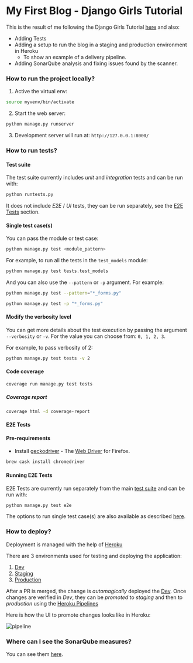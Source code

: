 # My First Blog - Django Girls Tutorial

This is the result of me following the Django Girls Tutorial [here](https://tutorial.djangogirls.org/en/) and also: 
* Adding Tests 
* Adding a setup to run the blog in a staging and production environment in Heroku 
    * To show an example of a delivery pipeline.
* Adding SonarQube analysis and fixing issues found by the scanner.

### How to run the project locally?
1. Active the virtual env:
```bash
source myvenv/bin/activate
```

2. Start the web server:
```bash
python manage.py runserver
```

3. Development server will run at: `http://127.0.0.1:8000/`

### How to run tests?

#### Test suite

The test suite currently includes _unit_ and _integration_ tests and can be run with:

```bash
python runtests.py
```

It does not include _E2E_ / _UI_ tests, they can be run separately, see the [E2E Tests](#e2e-tests) section.

#### Single test case(s)

You can pass the module or test case:

```bash
python manage.py test <module_pattern> 
```

For example, to run all the tests in the `test_models` module:

```bash
python manage.py test tests.test_models
```

And you can also use the `--pattern` or `-p` argument. For example:

```bash
python manage.py test --pattern="*_forms.py"
```

```bash
python manage.py test -p "*_forms.py"
```

#### Modify the verbosity level 

You can get more details about the test execution by passing the argument `--verbosity` or `-v`. For the value you can choose from: `0, 1, 2, 3`.

For example, to pass verbosity of 2: 
```bash
python manage.py test tests -v 2
```

#### Code coverage

```bash
coverage run manage.py test tests
```

##### Coverage report

```bash
coverage html -d coverage-report
```

#### E2E Tests 

#### Pre-requirements

* Install [geckodriver](https://github.com/mozilla/geckodriver) - The [Web Driver](https://developer.mozilla.org/en-US/docs/Web/WebDriver) for Firefox.

```bash
brew cask install chromedriver
```

#### Running E2E Tests 

E2E Tests are currently run separately from the main [test suite](#how-to-run-tests) and can be run with:

```bash
python manage.py test e2e
```

The options to run single test case(s) are also available as described [here](#single-test-cases).

### How to deploy?

Deployment is managed with the help of [Heroku](https://heroku.com/) 

There are 3 environments used for testing and deploying the application: 

1. [Dev](https://mignonnesaurus-dev.herokuapp.com/)
2. [Staging](https://mignonnesaurus-staging.herokuapp.com/)
3. [Production](https://mignonnesaurus.herokuapp.com/)

After a PR is merged, the change is _automagically_ deployed the  [Dev](https://mignonnesaurus-dev.herokuapp.com/). 
Once changes are verified in _Dev_, they can be _promoted_ to _staging_ and then to _production_ using the [Heroku Pipelines](https://devcenter.heroku.com/articles/pipelines)

Here is how the UI to promote changes looks like in Heroku: 

![pipeline](https://user-images.githubusercontent.com/615127/56868332-49efd500-69f1-11e9-8c3e-03141452dca0.png)

### Where can I see the SonarQube measures?

You can see them [here](https://sonarcloud.io/dashboard?id=mignonnesaurus_my-first-blog).